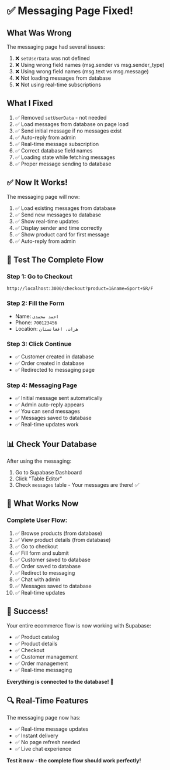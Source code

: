 # ✅ Messaging Page Fixed!

## What Was Wrong

The messaging page had several issues:
1. ❌ `setUserData` was not defined
2. ❌ Using wrong field names (msg.sender vs msg.sender_type)
3. ❌ Using wrong field names (msg.text vs msg.message)
4. ❌ Not loading messages from database
5. ❌ Not using real-time subscriptions

## What I Fixed

1. ✅ Removed `setUserData` - not needed
2. ✅ Load messages from database on page load
3. ✅ Send initial message if no messages exist
4. ✅ Auto-reply from admin
5. ✅ Real-time message subscription
6. ✅ Correct database field names
7. ✅ Loading state while fetching messages
8. ✅ Proper message sending to database

## ✅ Now It Works!

The messaging page will now:
1. ✅ Load existing messages from database
2. ✅ Send new messages to database
3. ✅ Show real-time updates
4. ✅ Display sender and time correctly
5. ✅ Show product card for first message
6. ✅ Auto-reply from admin

## 🧪 Test The Complete Flow

### Step 1: Go to Checkout
```
http://localhost:3000/checkout?product=1&name=Sport+SR/F
```

### Step 2: Fill the Form
- Name: `احمد محمدی`
- Phone: `700123456`
- Location: `هرات، افغانستان`

### Step 3: Click Continue
- ✅ Customer created in database
- ✅ Order created in database
- ✅ Redirected to messaging page

### Step 4: Messaging Page
- ✅ Initial message sent automatically
- ✅ Admin auto-reply appears
- ✅ You can send messages
- ✅ Messages saved to database
- ✅ Real-time updates work

## 📊 Check Your Database

After using the messaging:
1. Go to Supabase Dashboard
2. Click "Table Editor"
3. Check `messages` table - Your messages are there! ✅

## 🎯 What Works Now

### Complete User Flow:
1. ✅ Browse products (from database)
2. ✅ View product details (from database)
3. ✅ Go to checkout
4. ✅ Fill form and submit
5. ✅ Customer saved to database
6. ✅ Order saved to database
7. ✅ Redirect to messaging
8. ✅ Chat with admin
9. ✅ Messages saved to database
10. ✅ Real-time updates

## 🎉 Success!

Your entire ecommerce flow is now working with Supabase:
- ✅ Product catalog
- ✅ Product details
- ✅ Checkout
- ✅ Customer management
- ✅ Order management
- ✅ Real-time messaging

**Everything is connected to the database! 🚀**

## 🔍 Real-Time Features

The messaging page now has:
- ✅ Real-time message updates
- ✅ Instant delivery
- ✅ No page refresh needed
- ✅ Live chat experience

**Test it now - the complete flow should work perfectly!**
